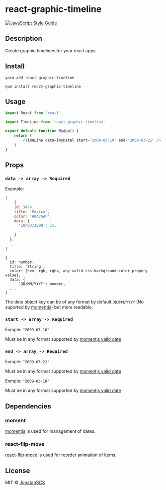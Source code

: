 # react-graphic-timeline


[![JavaScript Style Guide](https://img.shields.io/badge/code_style-standard-brightgreen.svg)](https://standardjs.com)

## Description
Create graphic timelines for your react apps

## Install
`yarn add react-graphic-timeline`

`npm install react-graphic-timeline`

## Usage

```javascript
import React from 'react'

import TimeLine from 'react-graphic-timeline'

export default function MyApp() {
    return (
        <TimeLine data={myData} start="2009-03-10" end="2009-03-21" />
    )
}
```

## Props
### `data -> array -> Required` 

Example:

```javascript
[
    {
    id: 3424,
    title: 'Mexico',
    color: '#0A764F',
    data: {
      '10/03/2009': 15,
      ...
    }
  },
  ...
]
```
```
{
  id: number,
  title: 'String',
  color: [hex, rgb, rgba, any valid css background-color propery value],
  data: {
      'DD/MM/YYYY': number,
  ...
}
```
The date object key can be of any format by default `DD/MM/YYYY` (No suported by [momentjs](https://momentjs.com/)) but more readable.

### `start -> array -> Required` 

Exmple:
`"2009-03-10"`

Must be in any format supported by [momentjs valid date](https://momentjs.com/docs/#/parsing/string/)

### `end -> array -> Required` 

Exmple:
`"2009-03-21"`

Must be in any format supported by [momentjs valid date](https://momentjs.com/docs/#/parsing/string/)

Exmple: `"2009-03-10"`

Must be in any format supported by [momentjs valid date](https://momentjs.com/docs/#/parsing/string/)

## Dependencies

### moment

[momentjs](https://momentjs.com/) is used for management of dates.


### react-flip-move
[react-flip-move](https://github.com/joshwcomeau/react-flip-move) is used for reorder animation of items.


## License

MIT © [JonatanSCS](https://github.com/JonatanSCS)
